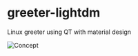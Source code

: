 # greeter-lightdm
Linux greeter using QT with material design

![Concept](https://image.ibb.co/iMkeF0/Screenshot-from-2018-11-04-23-46-32.png)
